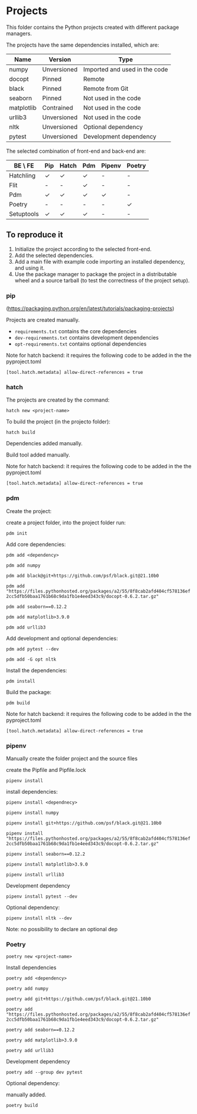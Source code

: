 # Projects

This folder contains the Python projects created with different package managers.

The projects have the same dependencies installed, which are:

| Name  | Version | Type | 
| ----- | ------- | ---- |
| numpy | Unversioned | Imported and used in the code |
| docopt | Pinned | Remote |
| black | Pinned | Remote from Git |
| seaborn | Pinned | Not used in the code |
| matplotlib | Contrained | Not used in the code |
| urllib3 | Unversioned | Not used in the code |
| nltk | Unversioned | Optional dependency |
| pytest | Unversioned | Development dependency |


The selected combination of front-end and back-end are:

| BE \ FE | Pip | Hatch | Pdm | Pipenv | Poetry |
| --- | --- | --- | --- | --- | --- |
| Hatchling | ✓ | ✓ | ✓ | - | - |
| Flit | - | - | ✓ | - | - |
| Pdm | ✓ | ✓ | ✓ | ✓ | - |
| Poetry | - | - | - | - | ✓ |
| Setuptools | ✓ | ✓ | ✓ | - | - |



## To reproduce it

1) Initialize the project according to the selected front-end.
2) Add the selected dependencies.
3) Add a main file with example code importing an installed
dependency, and using it.
4) Use the package manager to package the project in
a distributable wheel and a source tarball (to test the correctness of the project setup).

### pip
(https://packaging.python.org/en/latest/tutorials/packaging-projects)

Projects are created manually.
* `requirements.txt` contains the core dependencies
* `dev-requirements.txt` contains development dependencies
* `opt-requirements.txt` contains optional dependencies

Note for hatch backend: it requires the following code to be added in the the pyproject.toml

`[tool.hatch.metadata]
allow-direct-references = true`

### hatch
The projects are created by the command:

```hatch new <project-name>```

To build the project (in the projecto folder):

`hatch build`

Dependencies added manually.

Build tool added manually.

Note for hatch backend: it requires the following code to be added in the the pyproject.toml

`[tool.hatch.metadata]
allow-direct-references = true`

### pdm

Create the project:

create a project folder, into the project folder run:

`pdm init`

Add core dependencies:

`pdm add <dependency>`

`pdm add numpy` 

`pdm add black@git+https://github.com/psf/black.git@21.10b0` 

`pdm add "https://files.pythonhosted.org/packages/a2/55/8f8cab2afd404cf578136ef2cc5dfb50baa1761b68c9da1fb1e4eed343c9/docopt-0.6.2.tar.gz"` 

`pdm add seaborn==0.12.2`

`pdm add matplotlib>3.9.0` 

`pdm add urllib3` 

Add development and optional dependencies:

`pdm add pytest --dev`

`pdm add -G opt nltk`

Install the dependencies:

`pdm install`

Build the package:

`pdm build`

Note for hatch backend: it requires the following code to be added in the the pyproject.toml

`[tool.hatch.metadata]
allow-direct-references = true`

### pipenv 

Manually create the folder project and the source files

create the Pipfile and Pipfile.lock

`pipenv install`

install dependencies:

`pipenv install <dependnecy>`

`pipenv install numpy` 

`pipenv install git+https://github.com/psf/black.git@21.10b0` 

`pipenv install "https://files.pythonhosted.org/packages/a2/55/8f8cab2afd404cf578136ef2cc5dfb50baa1761b68c9da1fb1e4eed343c9/docopt-0.6.2.tar.gz"` 

`pipenv install seaborn==0.12.2`

`pipenv install matplotlib>3.9.0` 

`pipenv install urllib3` 

Development dependency

`pipenv install pytest --dev`

Optional dependency:

`pipenv install nltk --dev` 

Note: no possibility to declare an optional dep 

### Poetry

`poetry new <project-name>`

Install dependencies

`poetry add <dependency>`

`poetry add numpy` 

`poetry add git+https://github.com/psf/black.git@21.10b0` 

`poetry add "https://files.pythonhosted.org/packages/a2/55/8f8cab2afd404cf578136ef2cc5dfb50baa1761b68c9da1fb1e4eed343c9/docopt-0.6.2.tar.gz"` 

`poetry add seaborn==0.12.2`

`poetry add matplotlib>3.9.0` 

`poetry add urllib3` 

Development dependency

`poetry add --group dev pytest `

Optional dependency:

manually added.

`poetry build`